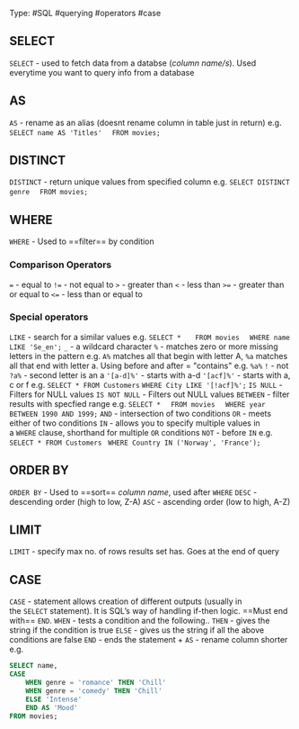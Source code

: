 Type: #SQL #querying #operators #case 

## SELECT
`SELECT`  - used to fetch data from a databse (*column name/s*). Used everytime you want to query info from a database

## AS
`AS` - rename as an alias (doesnt rename column in table just in return)
e.g.
`SELECT name AS 'Titles'  `
`FROM movies;`

## DISTINCT
`DISTINCT` - return unique values from specified column
e.g.
`SELECT DISTINCT genre  `
`FROM movies;`

## WHERE 

`WHERE` - Used to ==filter== by condition

### Comparison Operators
`=` - equal to
`!=` - not equal to
`>` - greater than
`<` - less than
`>=` - greater than or equal to
`<=` - less than or equal to

### Special operators
`LIKE` - search for a similar values
	e.g.
	`SELECT *   `
	`FROM movies  `
	`WHERE name LIKE 'Se_en';`
		`_` - a wildcard character
		`%` - matches zero or more missing letters in the pattern e.g. `A%` matches all that begin with letter A, `%a` matches all that end with letter a. Using before and after = "contains" e.g. `%a%`
		`!` - not
		`?a%` - second letter is an a
		`'[a-d]%'` - starts with a-d
		`'[acf]%'` - starts with a, c or f
		e.g.
		`SELECT * FROM Customers`
		`WHERE City LIKE '[!acf]%';`
`IS NULL` - Filters for NULL values
`IS NOT NULL` - Filters out NULL values
`BETWEEN` - filter results with specfied range
	e.g.
	`SELECT *  `
	`FROM movies  `
	`WHERE year BETWEEN 1990 AND 1999;`
`AND` - intersection of two conditions
`OR` - meets either of two conditions
`IN` - allows you to specify multiple values in a `WHERE` clause, shorthand for multiple `OR` conditions
	`NOT` - before `IN` 
	e.g.
	`SELECT * FROM Customers `
	`WHERE Country IN ('Norway', 'France');`

## ORDER BY

`ORDER BY` - Used to ==sort== *column name*, used after `WHERE`
	`DESC` - descending order (high to low, Z-A)
	`ASC` - ascending order (low to high, A-Z)

## LIMIT

`LIMIT` - specify max no. of rows results set has. Goes at the end of query

## CASE

`CASE` - statement allows creation of different outputs (usually in the `SELECT` statement). It is SQL’s way of handling if-then logic. ==Must end with== `END`.
	`WHEN` - tests a condition and the following..
	`THEN` - gives the string if the condition is true
	`ELSE` - gives us the string if all the above conditions are false
	`END` - ends the statement
		+ `AS` - rename column shorter 
e.g.
```sql
SELECT name,
CASE
	WHEN genre = 'romance' THEN 'Chill'
	WHEN genre = 'comedy' THEN 'Chill'
	ELSE 'Intense'
	END AS 'Mood'
FROM movies;
```